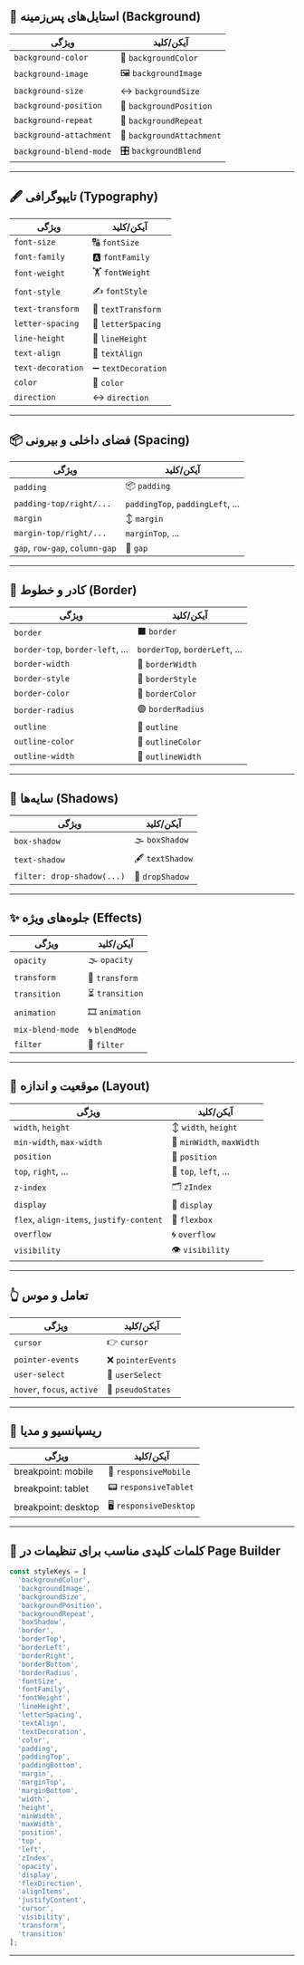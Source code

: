  

## 🎨 استایل‌های پس‌زمینه (Background)

| ویژگی                   | آیکن/کلید                 |
| ----------------------- | ------------------------- |
| `background-color`      | 🎨 `backgroundColor`      |
| `background-image`      | 🖼️ `backgroundImage`     |
| `background-size`       | ↔️ `backgroundSize`       |
| `background-position`   | 🎯 `backgroundPosition`   |
| `background-repeat`     | 🔁 `backgroundRepeat`     |
| `background-attachment` | 📌 `backgroundAttachment` |
| `background-blend-mode` | 🎛️ `backgroundBlend`     |

---

## 🖋️ تایپوگرافی (Typography)

| ویژگی             | آیکن/کلید          |
| ----------------- | ------------------ |
| `font-size`       | 🔠 `fontSize`      |
| `font-family`     | 🅰️ `fontFamily`   |
| `font-weight`     | 🏋️ `fontWeight`   |
| `font-style`      | ✍️ `fontStyle`     |
| `text-transform`  | 🔡 `textTransform` |
| `letter-spacing`  | 📏 `letterSpacing` |
| `line-height`     | 📐 `lineHeight`    |
| `text-align`      | 📎 `textAlign`     |
| `text-decoration` | ➖ `textDecoration` |
| `color`           | 🎨 `color`         |
| `direction`       | ↔️ `direction`     |

---

## 📦 فضای داخلی و بیرونی (Spacing)

| ویژگی                          | آیکن/کلید                        |
| ------------------------------ | -------------------------------- |
| `padding`                      | 📦 `padding`                     |
| `padding-top/right/...`        | `paddingTop`, `paddingLeft`, ... |
| `margin`                       | ↕️ `margin`                      |
| `margin-top/right/...`         | `marginTop`, ...                 |
| `gap`, `row-gap`, `column-gap` | 📏 `gap`                         |

---

## 🧱 کادر و خطوط (Border)

| ویژگی                            | آیکن/کلید                      |
| -------------------------------- | ------------------------------ |
| `border`                         | ⬛ `border`                     |
| `border-top`, `border-left`, ... | `borderTop`, `borderLeft`, ... |
| `border-width`                   | 📏 `borderWidth`               |
| `border-style`                   | 📐 `borderStyle`               |
| `border-color`                   | 🎨 `borderColor`               |
| `border-radius`                  | 🟣 `borderRadius`              |
| `outline`                        | 🔲 `outline`                   |
| `outline-color`                  | 🎯 `outlineColor`              |
| `outline-width`                  | 📏 `outlineWidth`              |

---

## 🧚 سایه‌ها (Shadows)

| ویژگی                      | آیکن/کلید        |
| -------------------------- | ---------------- |
| `box-shadow`               | 🌫️ `boxShadow`  |
| `text-shadow`              | 🖋️ `textShadow` |
| `filter: drop-shadow(...)` | 🌁 `dropShadow`  |

---

## ✨ جلوه‌های ویژه (Effects)

| ویژگی            | آیکن/کلید       |
| ---------------- | --------------- |
| `opacity`        | 🌫️ `opacity`   |
| `transform`      | 🔄 `transform`  |
| `transition`     | ⏳ `transition`  |
| `animation`      | 🎞️ `animation` |
| `mix-blend-mode` | 🌀 `blendMode`  |
| `filter`         | 🧪 `filter`     |

---

## 🧲 موقعیت و اندازه (Layout)

| ویژگی                                    | آیکن/کلید                 |
| ---------------------------------------- | ------------------------- |
| `width`, `height`                        | ↕️ `width`, `height`      |
| `min-width`, `max-width`                 | 📏 `minWidth`, `maxWidth` |
| `position`                               | 📍 `position`             |
| `top`, `right`, ...                      | 🧭 `top`, `left`, ...     |
| `z-index`                                | 🗂️ `zIndex`              |
| `display`                                | 📐 `display`              |
| `flex`, `align-items`, `justify-content` | 🧬 `flexbox`              |
| `overflow`                               | 🌀 `overflow`             |
| `visibility`                             | 👁️ `visibility`          |

---

## 👆 تعامل و موس

| ویژگی                      | آیکن/کلید         |
| -------------------------- | ----------------- |
| `cursor`                   | 👉 `cursor`       |
| `pointer-events`           | ❌ `pointerEvents` |
| `user-select`              | 👤 `userSelect`   |
| `hover`, `focus`, `active` | 🔄 `pseudoStates` |

---

## 📱 ریسپانسیو و مدیا

| ویژگی               | آیکن/کلید               |
| ------------------- | ----------------------- |
| breakpoint: mobile  | 📱 `responsiveMobile`   |
| breakpoint: tablet  | 📟 `responsiveTablet`   |
| breakpoint: desktop | 🖥️ `responsiveDesktop` |

---

## 🧩 کلمات کلیدی مناسب برای تنظیمات در Page Builder

```ts
const styleKeys = [
  'backgroundColor',
  'backgroundImage',
  'backgroundSize',
  'backgroundPosition',
  'backgroundRepeat',
  'boxShadow',
  'border',
  'borderTop',
  'borderLeft',
  'borderRight',
  'borderBottom',
  'borderRadius',
  'fontSize',
  'fontFamily',
  'fontWeight',
  'lineHeight',
  'letterSpacing',
  'textAlign',
  'textDecoration',
  'color',
  'padding',
  'paddingTop',
  'paddingBottom',
  'margin',
  'marginTop',
  'marginBottom',
  'width',
  'height',
  'minWidth',
  'maxWidth',
  'position',
  'top',
  'left',
  'zIndex',
  'opacity',
  'display',
  'flexDirection',
  'alignItems',
  'justifyContent',
  'cursor',
  'visibility',
  'transform',
  'transition'
];
```

--- 